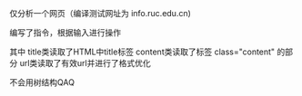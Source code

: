 仅分析一个网页（编译测试网址为 info.ruc.edu.cn)

编写了指令，根据输入进行操作

其中
title类读取了HTML中title标签
content类读取了标签 class="content" 的部分
url类读取了有效url并进行了格式优化

不会用树结构QAQ

